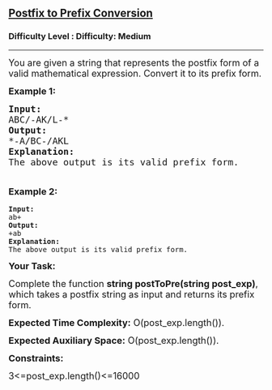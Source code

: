 <h2><a href="https://www.geeksforgeeks.org/problems/postfix-to-prefix-conversion/1?page=1&difficulty=Medium&status=unsolved&sortBy=accuracy">Postfix to Prefix Conversion</a></h2><h3>Difficulty Level : Difficulty: Medium</h3><hr><div class="problems_problem_content__Xm_eO"><p dir="ltr"><span style="font-size: 18px;">You are given a string that represents the postfix form of a valid mathematical expression. Convert it to its prefix form.</span></p>
<p dir="ltr"><span style="font-size: 18px;"><strong>Example 1:</strong></span></p>
<pre><span style="font-size: 18px;"><strong>Input:</strong> 
ABC/-AK/L-*
<strong>Output: </strong>
*-A/BC-/AKL
<strong>Explanation:</strong> 
The above output is its valid prefix form.<br><br></span></pre>
<p dir="ltr" style="font-family: -apple-system, BlinkMacSystemFont, 'Segoe UI', Roboto, Oxygen, Ubuntu, Cantarell, 'Open Sans', 'Helvetica Neue', sans-serif; font-size: medium; white-space: normal;"><span style="font-size: 18px;"><strong>Example 2:</strong></span></p>
<pre><strong>Input:</strong> 
ab+
<strong>Output: </strong>
+ab
<strong>Explanation:</strong> 
The above output is its valid prefix form.</pre>
<p dir="ltr"><span style="font-size: 18px;"><strong>Your Task:</strong></span></p>
<p dir="ltr"><span style="font-size: 18px;">Complete the function <strong>string postToPre(string post_exp)</strong>, which takes a postfix string as input and returns its prefix form.</span></p>
<p dir="ltr"><span style="font-size: 18px;"><strong>Expected Time Complexity:</strong> O(</span><span style="font-size: 18px;">post_exp.length()</span><span style="font-size: 18px;">).</span></p>
<p dir="ltr"><span style="font-size: 18px;"><strong>Expected Auxiliary Space:</strong> O(</span><span style="font-size: 18px;">post_exp.length()</span><span style="font-size: 18px;">).</span></p>
<p dir="ltr"><span style="font-size: 18px;"><strong>Constraints:</strong></span></p>
<p dir="ltr"><span style="font-size: 18px;">3&lt;=post_exp.length()&lt;=16000</span></p></div>